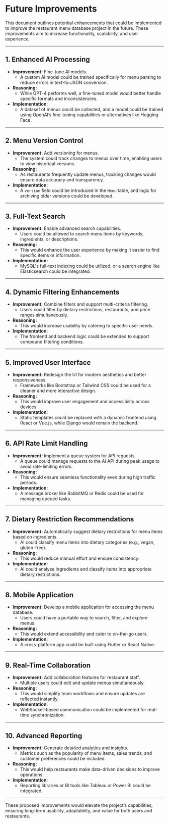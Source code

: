 # **Future Improvements**

This document outlines potential enhancements that could be implemented to improve the restaurant menu database project in the future. These improvements aim to increase functionality, scalability, and user experience.

---

## **1. Enhanced AI Processing**
- **Improvement:** Fine-tune AI models.
  - A custom AI model could be trained specifically for menu parsing to reduce errors in text-to-JSON conversion.
- **Reasoning:** 
  - While GPT-4 performs well, a fine-tuned model would better handle specific formats and inconsistencies.
- **Implementation:** 
  - A dataset of menus could be collected, and a model could be trained using OpenAI’s fine-tuning capabilities or alternatives like Hugging Face.

---

## **2. Menu Version Control**
- **Improvement:** Add versioning for menus.
  - The system could track changes to menus over time, enabling users to view historical versions.
- **Reasoning:** 
  - As restaurants frequently update menus, tracking changes would ensure data accuracy and transparency.
- **Implementation:** 
  - A `version` field could be introduced in the `Menu` table, and logic for archiving older versions could be developed.

---

## **3. Full-Text Search**
- **Improvement:** Enable advanced search capabilities.
  - Users could be allowed to search menu items by keywords, ingredients, or descriptions.
- **Reasoning:** 
  - This would enhance the user experience by making it easier to find specific items or information.
- **Implementation:** 
  - MySQL's full-text indexing could be utilized, or a search engine like Elasticsearch could be integrated.

---

## **4. Dynamic Filtering Enhancements**
- **Improvement:** Combine filters and support multi-criteria filtering.
  - Users could filter by dietary restrictions, restaurants, and price ranges simultaneously.
- **Reasoning:** 
  - This would increase usability by catering to specific user needs.
- **Implementation:** 
  - The frontend and backend logic could be extended to support compound filtering conditions.

---

## **5. Improved User Interface**
- **Improvement:** Redesign the UI for modern aesthetics and better responsiveness.
  - Frameworks like Bootstrap or Tailwind CSS could be used for a cleaner and more interactive design.
- **Reasoning:** 
  - This would improve user engagement and accessibility across devices.
- **Implementation:** 
  - Static templates could be replaced with a dynamic frontend using React or Vue.js, while Django would remain the backend.

---

## **6. API Rate Limit Handling**
- **Improvement:** Implement a queue system for API requests.
  - A queue could manage requests to the AI API during peak usage to avoid rate-limiting errors.
- **Reasoning:** 
  - This would ensure seamless functionality even during high traffic periods.
- **Implementation:** 
  - A message broker like RabbitMQ or Redis could be used for managing queued tasks.

---

## **7. Dietary Restriction Recommendations**
- **Improvement:** Automatically suggest dietary restrictions for menu items based on ingredients.
  - AI could classify menu items into dietary categories (e.g., vegan, gluten-free).
- **Reasoning:** 
  - This would reduce manual effort and ensure consistency.
- **Implementation:** 
  - AI could analyze ingredients and classify items into appropriate dietary restrictions.

---

## **8. Mobile Application**
- **Improvement:** Develop a mobile application for accessing the menu database.
  - Users could have a portable way to search, filter, and explore menus.
- **Reasoning:** 
  - This would extend accessibility and cater to on-the-go users.
- **Implementation:** 
  - A cross-platform app could be built using Flutter or React Native.

---

## **9. Real-Time Collaboration**
- **Improvement:** Add collaboration features for restaurant staff.
  - Multiple users could edit and update menus simultaneously.
- **Reasoning:** 
  - This would simplify team workflows and ensure updates are reflected instantly.
- **Implementation:** 
  - WebSocket-based communication could be implemented for real-time synchronization.

---

## **10. Advanced Reporting**
- **Improvement:** Generate detailed analytics and insights.
  - Metrics such as the popularity of menu items, sales trends, and customer preferences could be included.
- **Reasoning:** 
  - This would help restaurants make data-driven decisions to improve operations.
- **Implementation:** 
  - Reporting libraries or BI tools like Tableau or Power BI could be integrated.

---

These proposed improvements would elevate the project’s capabilities, ensuring long-term usability, adaptability, and value for both users and restaurants.
